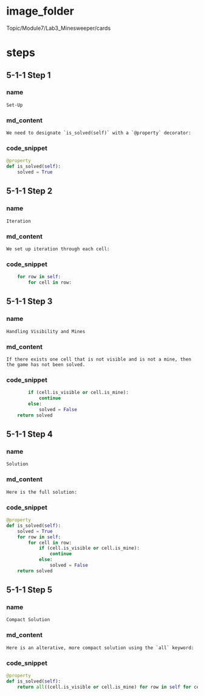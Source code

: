 # image_folder
Topic/Module7/Lab3_Minesweeper/cards

# steps

## 5-1-1 Step 1

### name
```
Set-Up
```
### md_content
```
We need to designate `is_solved(self)` with a `@property` decorator:
```
### code_snippet
```python
@property
def is_solved(self):
    solved = True
```

## 5-1-1 Step 2
### name
```
Iteration
```
### md_content
```
We set up iteration through each cell:
```

### code_snippet
```python
	for row in self:
    	for cell in row:      
```

## 5-1-1 Step 3
### name
```
Handling Visibility and Mines
```
### md_content
```
If there exists one cell that is not visible and is not a mine, then the game has not been solved.
```

### code_snippet
```python
        if (cell.is_visible or cell.is_mine):
            continue
        else:
            solved = False      
	return solved
```
## 5-1-1 Step 4
### name
```
Solution 
```
### md_content
```
Here is the full solution:
```
### code_snippet

```python
@property
def is_solved(self):
    solved = True
    for row in self:
    	for cell in row:  
            if (cell.is_visible or cell.is_mine):
            	continue
       		else:
            	solved = False      
	return solved
```
## 5-1-1 Step 5
### name
```
Compact Solution 
```
### md_content
```
Here is an alterative, more compact solution using the `all` keyword:
```

### code_snippet

```python
@property
def is_solved(self):
    return all((cell.is_visible or cell.is_mine) for row in self for cell in row)	
```



